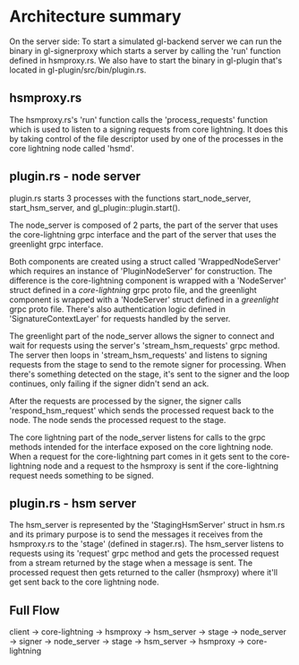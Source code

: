 # Architecture summary

On the server side:
To start a simulated gl-backend server we can run the binary in gl-signerproxy which starts a server by calling the 'run' function defined in hsmproxy.rs. We also have to start the binary in gl-plugin that's located in gl-plugin/src/bin/plugin.rs.

## hsmproxy.rs
The hsmproxy.rs's 'run' function calls the 'process_requests' function which is used to listen to a signing requests from core lightning. It does this by taking control of the file descriptor used by one of the processes in the core lightning node called 'hsmd'.


## plugin.rs - node server
plugin.rs starts 3 processes with the functions start_node_server, start_hsm_server, and gl_plugin::plugin.start(). 

The node_server is composed of 2 parts, the part of the server that uses the core-lightning grpc interface and the part of the server that uses the greenlight grpc interface. 

Both components are created using a struct called 'WrappedNodeServer' which requires an instance of 'PluginNodeServer' for construction. The difference is the core-lightning component is wrapped with a 'NodeServer' struct defined in a *core-lightning* grpc proto file, and the greenlight component is wrapped with a 'NodeServer' struct defined in a *greenlight* grpc proto file. There's also authentication logic defined in 'SignatureContextLayer' for requests handled by the server.

The greenlight part of the node_server allows the signer to connect and wait for requests using the server's 'stream_hsm_requests' grpc method. The server then loops in 'stream_hsm_requests' and listens to signing requests from the stage to send to the remote signer for processing. When there's something detected on the stage, it's sent to the signer and the loop continues, only failing if the signer didn't send an ack.

After the requests are processed by the signer, the signer calls 'respond_hsm_request' which sends the processed request back to the node. The node sends the processed request to the stage.

The core lightning part of the node_server listens for calls to the grpc methods intended for the interface exposed on the core lightning node. When a request for the core-lightning part comes in it gets sent to the core-lightning node and a request to the hsmproxy is sent if the core-lightning request needs something to be signed.


## plugin.rs - hsm server

The hsm_server is represented by the 'StagingHsmServer' struct in hsm.rs and its primary purpose is to send the messages it receives from the hsmproxy.rs to the 'stage' (defined in stager.rs). The hsm_server listens to requests using its 'request' grpc method and gets the processed request from a stream returned by the stage when a message is sent. The processed request then gets returned to the caller (hsmproxy) where it'll get sent back to the core lightning node.

## Full Flow 
client -> core-lightning -> hsmproxy -> hsm_server -> stage -> node_server -> signer -> node_server -> stage -> hsm_server -> hsmproxy -> core-lightning

